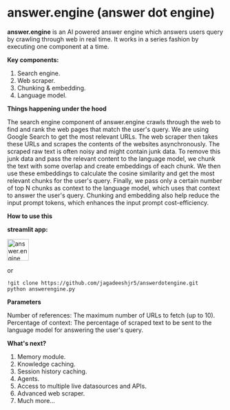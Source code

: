 # answer.engine (answer dot engine)

**answer.engine** is an AI powered answer engine which answers users query by crawling through web in real time. It works in a series fashion by executing one component at a time.

**Key components:**
1. Search engine.
2. Web scraper.
3. Chunking & embedding.
4. Language model.

**Things happening under the hood**

The search engine component of answer.engine crawls through the web to find and rank the web pages that match the user's query. We are using Google Search to get the most relevant URLs. The web scraper then takes these URLs and scrapes the contents of the websites asynchronously. The scraped raw text is often noisy and might contain junk data. To remove this junk data and pass the relevant content to the language model, we chunk the text with some overlap and create embeddings of each chunk. We then use these embeddings to calculate the cosine similarity and get the most relevant chunks for the user's query. Finally, we pass only a certain number of top N chunks as context to the language model, which uses that context to answer the user's query. Chunking and embedding also help reduce the input prompt tokens, which enhances the input prompt cost-efficiency.

**How to use this**

**streamlit app:** 

<a href="https://answerdotengine.streamlit.app/" target="_blank">
  <img src="https://drive.google.com/uc?export=view&id=1KDxCwWOzvi7JftyOd1LWHhFFtzgNbVhO" alt="answer.engine" width="50" height="50">
</a>

or

```
!git clone https://github.com/jagadeeshjr5/answerdotengine.git
python answerengine.py
```

**Parameters**

Number of references: The maximum number of URLs to fetch (up to 10).
Percentage of context: The percentage of scraped text to be sent to the language model for answering the user's query.

**What's next?**

1. Memory module.
2. Knowledge caching.
3. Session history caching.
4. Agents.
5. Access to multiple live datasources and APIs.
6. Advanced web scraper.
7. Much more...
